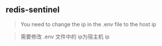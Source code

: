 ## redis-sentinel

> You need to change the ip in the .env file to the host ip

> 需要修改 .env 文件中的 ip为宿主机 ip
